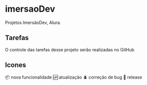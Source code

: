 # imersaoDev

Projetos ImersãoDev, Alura.

## Tarefas

O controle das tarefas desse projeto serão realizadas no GitHub

## Icones

:package: nova funcionalidade
:up: atualização
:beetle: correção de bug
:checkered_flag: release
